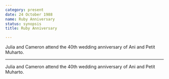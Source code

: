 ```yaml
---
category: present
date: 24 October 1988
name: Ruby Anniversary
status: synopsis
title: Ruby Anniversary

---
```

Julia and Cameron attend the 40th wedding anniversary of Ani and Petit Muharto.

------

Julia and Cameron attend the 40th wedding anniversary of Ani and Petit Muharto. 